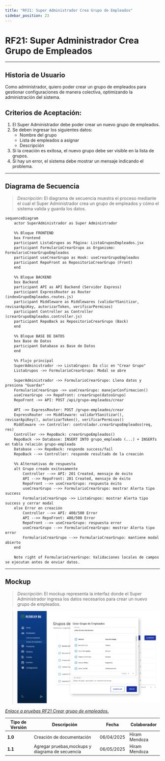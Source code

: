 ```yaml
---
title: "RF21: Super Administrador Crea Grupo de Empleados"
sidebar_position: 23
---
```


# RF21: Super Administrador Crea Grupo de Empleados


---

## Historia de Usuario

Como administrador, quiero poder crear un grupo de empleados para gestionar configuraciones de manera colectiva, optimizando la administración del sistema.

## **Criterios de Aceptación:**

1. El Super Administrador debe poder crear un nuevo grupo de empleados.
2. Se deben ingresar los siguientes datos:
   - Nombre del grupo
   - Lista de empleados a asignar
   - Descripción
3. Si la creación es exitosa, el nuevo grupo debe ser visible en la lista de grupos.
4. Si hay un error, el sistema debe mostrar un mensaje indicando el problema.

---

## **Diagrama de Secuencia**

> _Descripción_: El diagrama de secuencia muestra el proceso mediante el cual el Super Administrador crea un grupo de empleados y cómo el sistema valida y guarda los datos.

```mermaid
sequenceDiagram
    actor SuperAdministrador as Super Administrador

    %% Bloque FRONTEND
    box Frontend
    participant ListaGrupos as Página: ListaGruposEmpleados.jsx
    participant FormularioCrearGrupo as Organismo: FormularioCrearGrupoEmpleados
    participant useCrearGrupo as Hook: useCrearGrupoEmpleados
    participant RepoFront as RepositorioCrearGrupo (Front)
    end

    %% Bloque BACKEND
    box Backend
    participant API as API Backend (Servidor Express)
    participant ExpressRouter as Router (indexGrupoEmpleados.routes.js)
    participant Middleware as Middlewares (validarYSanitizar, revisarApiKey, autorizarToken, verificarPermisos)
    participant Controller as Controller (crearGrupoEmpleados.controller.js)
    participant RepoBack as RepositorioCrearGrupo (Back)
    end

    %% Bloque BASE DE DATOS
    box Base de Datos
    participant Database as Base de Datos
    end

    %% Flujo principal
    SuperAdministrador ->> ListaGrupos: Da clic en "Crear Grupo"
    ListaGrupos ->> FormularioCrearGrupo: Modal se abre

    SuperAdministrador ->> FormularioCrearGrupo: Llena datos y presiona "Guardar"
    FormularioCrearGrupo ->> useCrearGrupo: manejarConfirmacion()
    useCrearGrupo ->> RepoFront: crearGrupo(datosGrupo)
    RepoFront ->> API: POST /api/grupo-empleados/crear

    API ->> ExpressRouter: POST /grupo-empleados/crear
    ExpressRouter ->> Middleware: validarYSanitizar(), revisarApiKey(), autorizarToken(), verificarPermisos()
    Middleware ->> Controller: controlador.crearGrupoEmpleados(req, res)
    Controller ->> RepoBack: crearGrupoEmpleados()
    RepoBack ->> Database: INSERT INTO grupo_empleado (...) + INSERTs en tabla relación grupo-empleado
    Database -->> RepoBack: responde success/fail
    RepoBack -->> Controller: responde resultado de la creación

    %% Alternativas de respuesta
    alt Grupo creado exitosamente
        Controller -->> API: 201 Created, mensaje de éxito
        API -->> RepoFront: 201 Created, mensaje de éxito
        RepoFront -->> useCrearGrupo: respuesta éxito
        useCrearGrupo -->> FormularioCrearGrupo: mostrar Alerta tipo success
        FormularioCrearGrupo ->> ListaGrupos: mostrar Alerta tipo success y cerrar modal
    else Error en creación
        Controller -->> API: 400/500 Error
        API -->> RepoFront: 400/500 Error
        RepoFront -->> useCrearGrupo: respuesta error
        useCrearGrupo -->> FormularioCrearGrupo: mostrar Alerta tipo error
        FormularioCrearGrupo -->> FormularioCrearGrupo: mantiene modal abierto
    end

    Note right of FormularioCrearGrupo: Validaciones locales de campos se ejecutan antes de enviar datos.

```

---

## **Mockup**

> _Descripción_: El mockup representa la interfaz donde el Super Administrador ingresa los datos necesarios para crear un nuevo grupo de empleados.

> ![Interfaz de crear grupo de empleados](imagenes/RF21.png)

_<u>[Enlace a pruebas RF21 Crear grupo de empleados.](https://docs.google.com/spreadsheets/d/1NLGwGrGA5PVOEzLaqxa8Ts1D_Ng3QzzqNKWJYUzxD-M/edit?pli=1&gid=1069061414#gid=1069061414)</u>_


| **Tipo de Versión** | **Descripción**                  | **Fecha**  | **Colaborador** |
| ------------------- | -------------------------------- | ---------- | --------------- |
| **1.0**             | Creación de documentación        | 06/04/2025 | Hiram Mendoza  |
| **1.1**             | Agregar pruebas,mockups y diagrama de secuencia | 06/05/2025 | Hiram Mendoza   |
